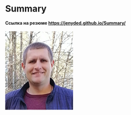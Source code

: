 # Summary
#### Ссылка на резюме https://jenyded.github.io/Summary/
![](https://github.com/Jenyded/Summary/blob/main/img_foto1.V.jpg)

